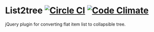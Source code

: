 # List2tree [![Circle CI](https://circleci.com/gh/alexdesignworks/jquery-list2tree.svg?style=svg)](https://circleci.com/gh/alexdesignworks/jquery-list2tree) [![Code Climate](https://codeclimate.com/github/alexdesignworks/jquery-list2tree/badges/gpa.svg)](https://codeclimate.com/github/alexdesignworks/jquery-list2tree)
jQuery plugin for converting flat item list to collapsible tree.


